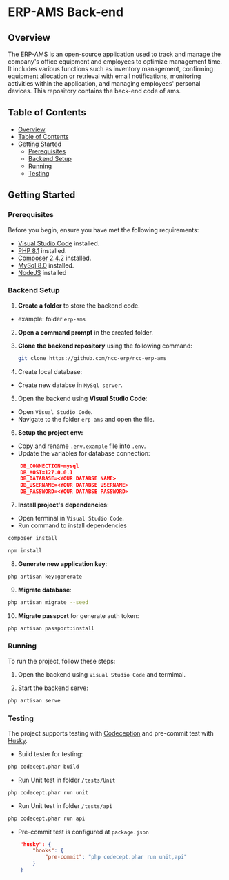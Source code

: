 # ERP-AMS Back-end




## Overview
The ERP-AMS is an open-source application used to track and manage the company's office equipment and employees to optimize management time. It includes various functions such as inventory management, confirming equipment allocation or retrieval with email notifications, monitoring activities within the application, and managing employees' personal devices. This repository contains the back-end code of ams.

## Table of Contents

- [Overview](#overview)
- [Table of Contents](#table-of-contents)
- [Getting Started](#getting-started)
  - [Prerequisites](#prerequisites)
  - [Backend Setup](#backend-setup)
  - [Running](#running)
  - [Testing](#testing)

## Getting Started

### Prerequisites

Before you begin, ensure you have met the following requirements:

- [Visual Studio Code](https://code.visualstudio.com/download) installed.
- [PHP 8.1](https://www.php.net/downloads) installed.
- [Composer 2.4.2](https://getcomposer.org/download/) installed.
- [MySql 8.0](https://dev.mysql.com/downloads/installer/) installed.
- [NodeJS](https://nodejs.org/en/download) installed

### Backend Setup

1. **Create a folder** to store the backend code.
- example:  folder `erp-ams`

2. **Open a command prompt** in the created folder.

3. **Clone the backend repository** using the following command:

   ```bash
   git clone https://github.com/ncc-erp/ncc-erp-ams
   ```

4. Create local database:
- Create new databse in `MySql server`.

5. Open the backend using **Visual Studio Code**:
- Open `Visual Studio Code`.
- Navigate to the folder `erp-ams` and open the file.

6. **Setup the project env:**
- Copy and rename `.env.example` file into `.env`.
- Update the variables for database connection:
```json
    DB_CONNECTION=mysql
    DB_HOST=127.0.0.1
    DB_DATABASE=<YOUR DATABSE NAME>
    DB_USERNAME=<YOUR DATABSE USERNAME>
    DB_PASSWORD=<YOUR DATABSE PASSWORD>
```

7. **Install project's dependencies**:
- Open terminal in `Visual Studio Code`.
- Run command to install dependencies
```bash
composer install
```
```bash
npm install
```

8. **Generate new application key**:
```bash
php artisan key:generate
```

9. **Migrate database**:
```bash
php artisan migrate --seed
```

10. **Migrate passport** for generate auth token:
```bash
php artisan passport:install
```

### Running
To run the project, follow these steps:

1. Open the backend using `Visual Studio Code` and termimal.

2. Start the backend serve:

```bash
php artisan serve
```

### Testing
The project supports testing with [Codeception](https://codeception.com/) and pre-commit test with [Husky](https://typicode.github.io/husky/).
- Build tester for testing:
```bash
php codecept.phar build
```
- Run Unit test in folder `/tests/Unit`
```bash
php codecept.phar run unit
```
- Run Unit test in folder `/tests/api`
```bash
php codecept.phar run api
```
- Pre-commit test is configured at `package.json`
```json
    "husky": {
        "hooks": {
            "pre-commit": "php codecept.phar run unit,api"
        }
    }
```
